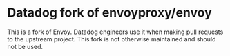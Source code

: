 Datadog fork of envoyproxy/envoy
================================
This is a fork of Envoy.  Datadog engineers use it when making pull requests to
the upstream project.  This fork is not otherwise maintained and should not be
used.

